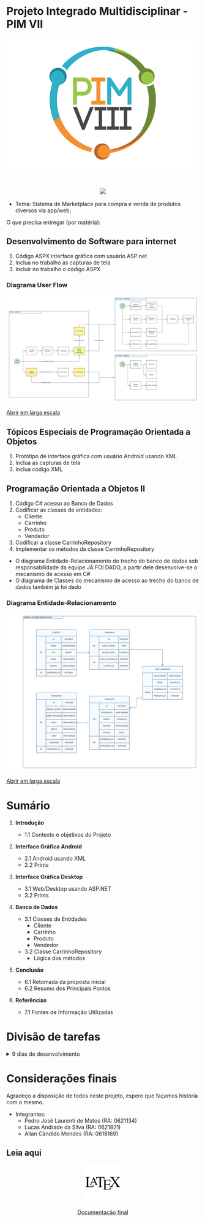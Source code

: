 
# Projeto Integrado Multidisciplinar - PIM VII

<div align="center">

![Logo desenvolvida para o trabalho](./img/PIM-VIII-LOGO.png)

<br>

![](https://geps.dev/progress/30)

</div>

- Tema: Sistema de Marketplace para compra e venda de produtos diversos via app/web;

O que precisa entregar (por matéria):

## Desenvolvimento de Software para internet
1. Código ASPX interface gráfica com usuário ASP.net
2. Inclua no trabalho as capturas de tela
3. Incluir no trabalho o código ASPX

### Diagrama User Flow

![](./img/User-Flow.png)

[Abrir em larga escala](./img/User-Flow.pdf)


## Tópicos Especiais de Programação Orientada a Objetos
1. Protótipo de interface gráfica com usuário Android usando XML
2. Inclua as capturas de tela
3. Inclua código XML

## Programação Orientada a Objetos II
1. Código C# acesso ao Banco de Dados
2. Codificar as classes de entidades:
    - Cliente
    - Carrinho
    - Produto
    - Vendedor
3. Codificar a classe CarrinhoRepository
4. Implementar os métodos da classe CarrinhoRepository

- O diagrama Entidade-Relacionamento do trecho do banco de dados sob responsabilidade da equipe JÁ FOI DADO, a partir dele desenvolve-se o mecanismo de acesso em C#
- O diagrama de Classes do mecanismo de acesso ao trecho do banco de dados também já foi dado

### Diagrama Entidade-Relacionamento

![](./img/Diagrama-Entidade-Relacionamento.png)

[Abrir em larga escala](./img/Diagrama-Entidade-Relacionamento.pdf)


# Sumário

1. **Introdução**
    - 1.1 Contexto e objetivos do Projeto

2. **Interface Gráfica Android**
    - 2.1 Android usando XML
    - 2.2 Prints

3. **Interface Gráfica Desktop**
    - 3.1 Web/Desktop usando ASP.NET
    - 3.2 Prints 

4. **Banco de Dados**
    - 3.1 Classes de Entidades
        - Cliente
        - Carrinho
        - Produto
        - Vendedor
    - 3.2 Classe CarrinhoRepository
        - Lógica dos métodos

5. **Conclusão**
    - 6.1 Retomada da proposta inicial
    - 6.2 Resumo dos Principais Pontos

6. **Referências**
    - 7.1 Fontes de Informação Utilizadas




# Divisão de tarefas

<details>

<summary> 9 dias de desenvolvimento </summary>

- [ ] Dia 1:

| Quem fará | Tempo de Execução  | Descrição                                                         | 
|-----------|--------------------|-------------------------------------------------------------------|
| Pedro     | | |
| Lucas     | | |
| Allan     | | |

- [ ] Dia 2:

| Quem fará | Tempo de Execução  | Descrição                                                         | 
|-----------|--------------------|-------------------------------------------------------------------|
| Pedro     | | |
| Lucas     | | |
| Allan     | | |

- [ ] Dia 3:

| Quem fará | Tempo de Execução  | Descrição                                                         | 
|-----------|--------------------|-------------------------------------------------------------------|
| Pedro     | | |
| Lucas     | | |
| Allan     | | |

- [ ] Dia 4:

| Quem fará | Tempo de Execução  | Descrição                                                         | 
|-----------|--------------------|-------------------------------------------------------------------|
| Pedro     | | |
| Lucas     | | |
| Allan     | | |

- [ ] Dia 5:

| Quem fará | Tempo de Execução  | Descrição                                                         | 
|-----------|--------------------|-------------------------------------------------------------------|
| Pedro     | | |
| Lucas     | | |
| Allan     | | |

- [ ] Dia 6:

| Quem fará | Tempo de Execução  | Descrição                                                         | 
|-----------|--------------------|-------------------------------------------------------------------|
| Pedro     | | |
| Lucas     | | |
| Allan     | | |

- [ ] Dia 7:

| Quem fará | Tempo de Execução  | Descrição                                                         | 
|-----------|--------------------|-------------------------------------------------------------------|
| Pedro     | | |
| Lucas     | | |
| Allan     | | |

- [ ] Dia 8:

| Quem fará | Tempo de Execução  | Descrição                                                         | 
|-----------|--------------------|-------------------------------------------------------------------|
| Pedro     | | |
| Lucas     | | |
| Allan     | | |

- [ ] Dia 9:

| Quem fará | Tempo de Execução  | Descrição                                                         | 
|-----------|--------------------|-------------------------------------------------------------------|
| Pedro     | | |
| Lucas     | | |
| Allan     | | |

</details>

# Considerações finais

Agradeço a disposição de todos neste projeto, espero que façamos história com o mesmo.

- Integrantes:
  - Pedro José Laurenti de Matos (RA: 0621134)
  - Lucas Andrade da Silva (RA: 0621821)
  - Allan Cândido Mendes (RA: 0618169)

## Leia aqui

<center>

<img src="img/latex.png" width='100'>

[Documentação final](https://www.pedrolaurenti.orbytesistemas.com/pimviii/PIM-VII.pdf) 

</center>